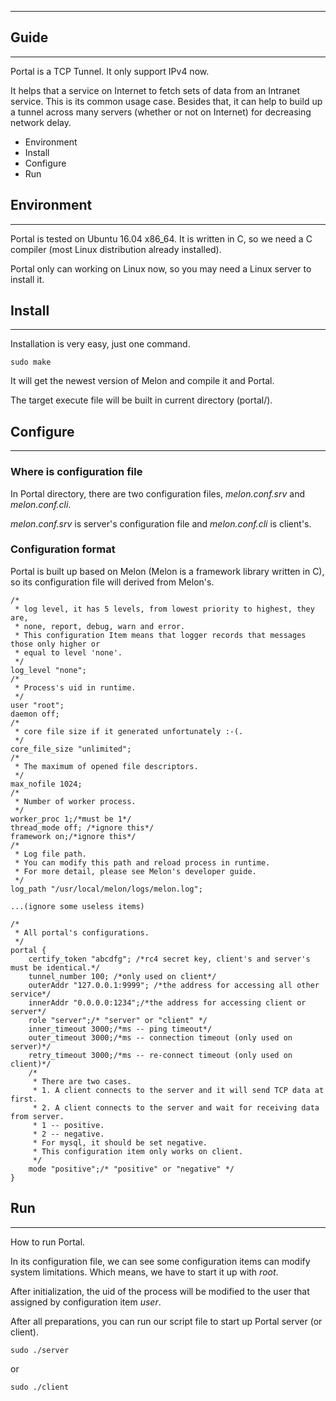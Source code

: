 ----------------

## Guide
----------------
Portal is a TCP Tunnel. It only support IPv4 now.

It helps that a service on Internet to fetch sets of data from an Intranet service. This is its common usage case. Besides that, it can help to build up a tunnel across many servers (whether or not on Internet) for decreasing network delay.

* Environment
* Install
* Configure
* Run

## Environment
----------------

Portal is tested on Ubuntu 16.04 x86_64. It is written in C, so we need a C compiler (most Linux distribution already installed).

Portal only can working on Linux now, so you may need a Linux server to install it.

## Install
----------------

Installation is very easy, just one command.

```
sudo make
```

It will get the newest version of Melon and compile it and Portal.

The target execute file will be built in current directory (portal/).

## Configure

----------------

### Where is configuration file

In Portal directory, there are two configuration files, *melon.conf.srv* and *melon.conf.cli*.

*melon.conf.srv* is server's configuration file and *melon.conf.cli* is client's.

### Configuration format

Portal is built up based on Melon (Melon is a framework library written in C), so its configuration file will derived from Melon's.

```
/*
 * log level, it has 5 levels, from lowest priority to highest, they are,
 * none, report, debug, warn and error.
 * This configuration Item means that logger records that messages those only higher or
 * equal to level 'none'.
 */
log_level "none";
/*
 * Process's uid in runtime.
 */
user "root";
daemon off;
/*
 * core file size if it generated unfortunately :-(.
 */
core_file_size "unlimited";
/*
 * The maximum of opened file descriptors.
 */
max_nofile 1024;
/*
 * Number of worker process.
 */
worker_proc 1;/*must be 1*/
thread_mode off; /*ignore this*/
framework on;/*ignore this*/
/*
 * Log file path.
 * You can modify this path and reload process in runtime.
 * For more detail, please see Melon's developer guide.
 */
log_path "/usr/local/melon/logs/melon.log";

...(ignore some useless items)

/*
 * All portal's configurations.
 */
portal {
    certify_token "abcdfg"; /*rc4 secret key, client's and server's must be identical.*/
    tunnel_number 100; /*only used on client*/
    outerAddr "127.0.0.1:9999"; /*the address for accessing all other service*/
    innerAddr "0.0.0.0:1234";/*the address for accessing client or server*/
    role "server";/* "server" or "client" */
    inner_timeout 3000;/*ms -- ping timeout*/
    outer_timeout 3000;/*ms -- connection timeout (only used on server)*/
    retry_timeout 3000;/*ms -- re-connect timeout (only used on client)*/
    /*
     * There are two cases.
     * 1. A client connects to the server and it will send TCP data at first.
     * 2. A client connects to the server and wait for receiving data from server.
     * 1 -- positive.
     * 2 -- negative.
     * For mysql, it should be set negative.
     * This configuration item only works on client.
     */
    mode "positive";/* "positive" or "negative" */
}
```

## Run

----------------

How to run Portal.

In its configuration file, we can see some configuration items can modify system limitations. Which means, we have to start it up with *root*.

After initialization, the uid of the process will be modified to the user that assigned by configuration item *user*.

After all preparations, you can run our script file to start up Portal server (or client).

```
sudo ./server
```

or

```
sudo ./client
```

